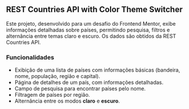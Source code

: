 ## REST Countries API with Color Theme Switcher  

Este projeto, desenvolvido para um desafio do Frontend Mentor, exibe informações detalhadas sobre países, permitindo pesquisa, filtros e alternância entre temas claro e escuro. Os dados são obtidos da REST Countries API.

### Funcionalidades  

- Exibição de uma lista de países com informações básicas (bandeira, nome, população, região e capital).  
- Página de detalhes de um país, com informações detalhadas.  
- Campo de pesquisa para encontrar países pelo nome.  
- Filtragem de países por região.  
- Alternância entre os modos **claro** e **escuro**.  
